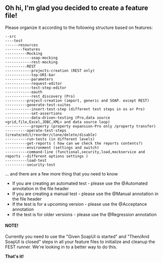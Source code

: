 Oh hi, I'm glad you decided to create a feature file!
-----------------------------------------------------

Please organize it according to the following structure based on features:

    --src
    ----test
    ------resources
    --------features
    ----------Mocking
    ------------soap-mocking
    ------------rest-mocking 
    ----------REST
    ------------projects-creation (REST only)
    ------------top-URI-bar
    ------------parameters
    ------------request-editor
    ------------test-step-editor
    ------------oauth
    ------------rest_discovery (Pro)
    ----------project-creation (import, generic and SOAP. except REST)
    ----------generate-test-suites
    ------------insert-test-step (different test steps in os or Pro)
    ------------set-assertions
    ------------data-driven-testing (Pro,data source <grid,file,Excel,JDBC,XML> and data source loop)
    ------------property (property expansion-Pro only /property transfer)
    ----------operate-test-steps (create/edit/reorder/clone/delete/disable)
    ----------run-tests (in different levels)
    ----------get-reports ( how can we check the reports contents?)
    ----------environment (settings and switch)
    ----------command-line (functional,security,load,mockservice and reports --different options settings )
    ----------load-test
    ----------security-test

... and there are a few more thing that you need to know

* If you are creating an automated test - please use the @Automated annotation in the file header
* If you are creating a manual test - please use the @Manual annotation in the file header
* If the test is for a upcoming version - please use the @Acceptance annotation
* If the test is for older versions - please use the @Regression annotation

#### NOTE!
Currently you need to use the "Given SoapUI is started" and "Then/And SoapUI is closed" steps in all your feature files
to initialize and cleanup the FEST runner. We're looking in to a better way to do this.


**That's it!**


